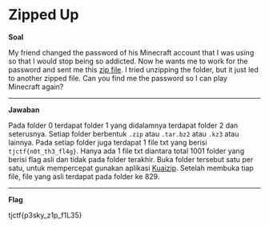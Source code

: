 

# Zipped Up
**Soal**

My friend changed the password of his Minecraft account that I was using so that I would stop being so addicted. Now he wants me to work for the password and sent me this [zip file](https://github.com/lumbricina/TJCTF-2020-05311840000044/blob/master/Miscellaneous/Zipped%20Up/0.zip). I tried unzipping the folder, but it just led to another zipped file. Can you find me the password so I can play Minecraft again?
____________________________________

**Jawaban**

Pada folder 0 terdapat folder 1 yang didalamnya terdapat folder 2 dan seterusnya. Setiap folder berbentuk `.zip` atau `.tar.bz2` atau `.kz3` atau lainnya. Pada setiap folder juga terdapat 1 file txt yang berisi `tjctf{n0t_th3_fl4g}`. Hanya ada 1 file txt diantara total 1001 folder yang berisi flag asli dan tidak pada folder terakhir.
Buka folder tersebut satu per satu, untuk mempercepat gunakan aplikasi [Kuaizip](http://www.kuaizip.com/en/).
Setelah membuka tiap file, file yang asli terdapat pada folder ke 829.

____________________________________
**Flag**

tjctf{p3sky_z1p_f1L35}
